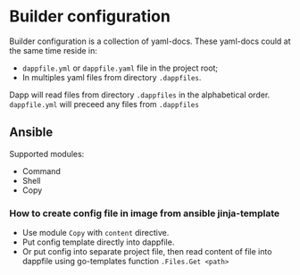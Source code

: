 # Builder configuration

Builder configuration is a collection of yaml-docs. These yaml-docs could at the same time reside in:

* `dappfile.yml` or `dappfile.yaml` file in the project root;
* In multiples yaml files from directory `.dappfiles`.

Dapp will read files from directory `.dappfiles` in the alphabetical order. `dappfile.yml` will preceed any files from `.dappfiles`

## Ansible

Supported modules:

* Command
* Shell
* Copy

### How to create config file in image from ansible jinja-template

* Use module `Copy` with `content` directive.
* Put config template directly into dappfile.
* Or put config into separate project file, then read content of file into dappfile using go-templates function `.Files.Get <path>`
